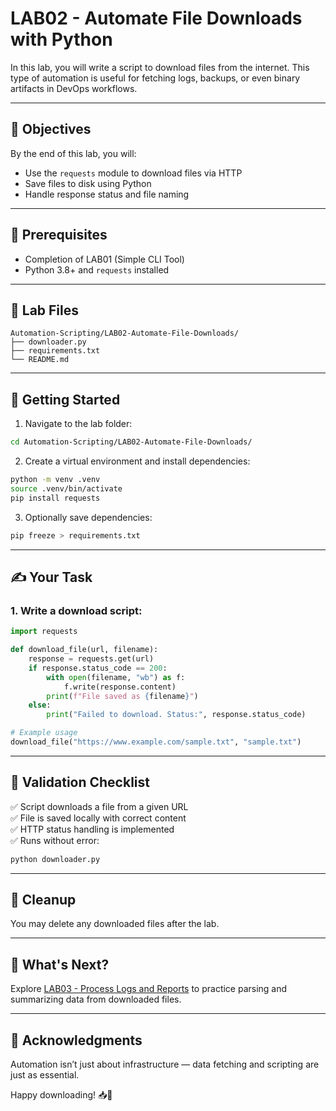 # LAB02 - Automate File Downloads with Python

In this lab, you will write a script to download files from the internet. This type of automation is useful for fetching logs, backups, or even binary artifacts in DevOps workflows.

---

## 🎯 Objectives

By the end of this lab, you will:
- Use the `requests` module to download files via HTTP
- Save files to disk using Python
- Handle response status and file naming

---

## 🧰 Prerequisites

- Completion of LAB01 (Simple CLI Tool)
- Python 3.8+ and `requests` installed

---

## 📁 Lab Files

```
Automation-Scripting/LAB02-Automate-File-Downloads/
├── downloader.py
├── requirements.txt
└── README.md
```

---

## 🚀 Getting Started

1. Navigate to the lab folder:
```bash
cd Automation-Scripting/LAB02-Automate-File-Downloads/
```

2. Create a virtual environment and install dependencies:
```bash
python -m venv .venv
source .venv/bin/activate
pip install requests
```

3. Optionally save dependencies:
```bash
pip freeze > requirements.txt
```

---

## ✍️ Your Task

### 1. Write a download script:
```python
import requests

def download_file(url, filename):
    response = requests.get(url)
    if response.status_code == 200:
        with open(filename, "wb") as f:
            f.write(response.content)
        print(f"File saved as {filename}")
    else:
        print("Failed to download. Status:", response.status_code)

# Example usage
download_file("https://www.example.com/sample.txt", "sample.txt")
```

---

## 🧪 Validation Checklist

✅ Script downloads a file from a given URL  
✅ File is saved locally with correct content  
✅ HTTP status handling is implemented  
✅ Runs without error:
```bash
python downloader.py
```

---

## 🧹 Cleanup
You may delete any downloaded files after the lab.

---

## 💬 What's Next?
Explore [LAB03 - Process Logs and Reports](../LAB03-Process-Logs-and-Reports/) to practice parsing and summarizing data from downloaded files.

---

## 🙏 Acknowledgments
Automation isn’t just about infrastructure — data fetching and scripting are just as essential.

Happy downloading! 📥🐍